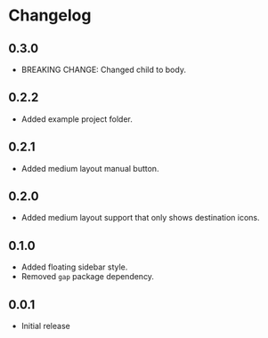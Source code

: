 # Changelog

## 0.3.0

- BREAKING CHANGE: Changed child to body.

## 0.2.2

- Added example project folder.

## 0.2.1

- Added medium layout manual button.

## 0.2.0

- Added medium layout support that only shows destination icons.

## 0.1.0

- Added floating sidebar style.
- Removed `gap` package dependency.

## 0.0.1

- Initial release
